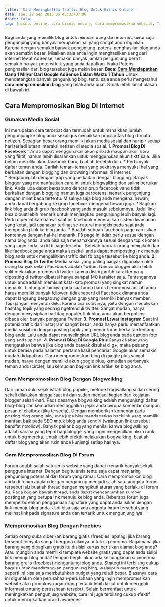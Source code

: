 ```yaml
---
title: 'Cara Meningkatkan Traffic Blog Untuk Bisnis Online'
date: Tue, 29 Sep 2015 06:43:33+07:00
draft: false
tag: [bisnis online, cara bisnis online, cara mempromosikan website, Tips, tips bisnis, tips bisnis online, tips blogging, tutorial blog, tutorial blogging]
---
```


Bagi anda yang memiliki blog untuk mencari uang dari internet, tentu saja pengunjung yang banyak merupakan hal yang sangat anda inginkan. Karena dengan semakin banyak pengunjung, potensi penghasilan blog anda akan semakin besar. Misalkan saja anda ingin menghasilkan uang dari internet lewat AdSense, semakin banyak jumlah pengunjung berarti semakin banyak potensi klik yang anda dapatkan. Maka Potensi penghasilan dari blog tersebut juga makin besar. **Baca: [Cara Mendapatkan Uang 1 Milyar Dari Google AdSense Dalam Waktu 1 Tahun](/cara-mendapatkan-uang-1-milyar-dari-adsense-dalam-waktu-setahun/)** Untuk mendatangkan banyak pengunjung blog, tentu saja anda perlu mengetahui **cara mempromosikan blog** yang telah anda buat. Simak lebih lanjut ulasan di bawah ini.

Cara Mempromosikan Blog Di Internet
-----------------------------------

### Gunakan Media Sosial

Ini merupakan cara tercepat dan termudah untuk menaikkan jumlah pengunjung ke blog anda sekaligus menaikkan popularitas blog di mata netizen. Sebagian besar orang memiliki akun media sosial dan hampir setiap hari terjadi jutaan interaksi netizen di media sosial. **1\. Promosi Blog Di Facebook** * Anda dapat menggunakan akun pribadi maupun akun baru yang fiktif, namun lebih disarankan untuk menggunakan akun fiktif saja. Jika belum memiliki akun facebook baru, buatlah terlebih dulu. * Perbanyak daftar teman anda. Carilah teman-teman yang sekiranya menyukai hal yang berkaitan dengan blogging dan browsing informasi di internet. * Bergabunglah dengan grup yang berkaitan dengan blogging. Banyak blogger yang memanfaatkan cara ini untuk blogwalking dan saling bertukar link. Anda juga dapat bergabung dengan grup facebook yang tidak berkaitan dengan blogging namun juga berpotensi menarik pengunjung dengan minat baca tertentu. Misalnya saja blog anda mengenai hewan, anda dapat bergabung ke grup facebook mengenai hewan juga. * Bagikan link blog anda di grup facebook yang anda masuki sebelumnya. Judul link bisa dibuat lebih menarik untuk menjangkau pengunjung lebih banyak lagi. Perlu diperhatikan bahwa saat ini facebook menerapkan sistem keamanan yang ketat, jadi usahakan terlihat se-natural mungkin pada saat anda memposting link ke blog anda. * Buatlah sebuah facebook page dan isikan kontennya dengan hal-hal menarik. FB page ini tidak perlu sesuai dengan nama blog anda, anda bisa saja menamakannya sesuai dengan topik konten yang ingin anda isi di fb page tersebut. Setelah banyak orang mengikuti dan like facebook page anda maka sesekali anda dapat memposting link menuju blog anda untuk mengalihkan traffic dari fb page tersebut ke blog anda. **2\. Promosi Blog Di Twitter** Media sosial yang paling banyak digunakan oleh orang banyak selain Facebook adalah Twitter. Namun blogger akan lebih sulit melakukan promosi di twitter karena disini jumlah karakter yang diposting di twitter dibatasi hanya sampai 140 karakter saja. Tantangannya untuk anda adalah membuat kata-kata promosi yang singkat namun menarik. Tantangan lainnya pada saat anda harus berpromosi adalah anda harus memiliki banyak follower, tidak seperti di Facebook dimana anda dapat langsung bergabung dengan grup yang memiliki banyak member. Tapi jangan menyerah dulu, karena ada solusinya, yaitu dengan menuliskan hashtag topik yang sedang ngetrend di twitter. Sangat mudah, hanya dengan menyisipkan hashtag populer, link blog anda akan berpotensi dibaca oleh banyak pengguna Twitter. **3\. Promosi Lewat Instagram** Saat ini potensi traffic dari Instagram sangat besar, anda hanya perlu memanfaatkan media sosial ini dengan posting topik yang menarik dan berkaitan tentang blog anda. Lalu anda dapat menyelingkan URL blog anda pada caption foto yang anda upload. **4\. Promosi Blog Di Google Plus** Banyak kabar yang mengatakan bahwa jika blog anda banyak disukai di g+, maka peluang untuk berada pada halaman pertama hasil pencarian Google akan semakin mudah didapatkan. Cara mempromosikan blog di google plus sangat mudah, hanya dengan memiliki akun google plus, kemudian perbanyak teman anda (circle), lalu kemudian bagikan link artikel ke blog anda.

### Cara Mempromosikan Blog Dengan Blogwalking

Dari jaman dulu sejak istilah blog populer, metode blogwalking sudah sering sekali dilakukan hingga saat ini dan sudah menjadi bagian dari kegiatan blogger sehari-hari. Pada dasarnya blogwalking adalah mengunjungi daftar blog-blog dan kemudian meninggalkan jejak anda berupa komentar maupun pesan di chatbox (jika tersedia). Dengan memberikan komentar pada posting blog orang lain, anda juga bisa mendapatkan backlink yang memiliki manfaat baik pada SEO untuk blog anda sendiri (walaupun link tersebut bersifat nofollow). Banyak pakar blog yang menilai bahwa blogwalking adalah sarana yang tepat bagi blogger yang ingin mengecilkan alexa rank untuk blog mereka. Untuk lebih efektif melakukan blogwalking, buatlah daftar blog yang akan rutin anda kunjungi setiap harinya.

### Cara Mempromosikan Blog Di Forum

Forum adalah salah satu jenis website yang dapat menarik banyak sekali pengguna internet. Dengan begitu anda tentu saja dapat menjaring pengunjung potensial dari forum yang ramai. Cara mempromosikan blog anda di forum adalah dengan bergabung menjadi salah satu anggota forum tersebut lalu buatlah thread dengan mengikuti aturan yang berlaku di forum itu. Pada bagian bawah thread, anda dapat mencantumkan sumber postingan yang berupa link menuju ke blog anda. Beberapa forum juga memperbolehkan penggunaan signature yang dapat anda isikan dengan link menuju blog anda. Jadi bisa saja ada anggota forum tersebut yang melihat link pada signature anda dan tertarik untuk mengunjunginya.

### Mempromosikan Blog Dengan Freebies

Setiap orang suka diberikan barang gratis (freebies) apalagi jika barang tersebut ternyata sangat berguna nilainya untuk si penerima. Bagaimana jika barang yang dibagikan gratis itu disisipi kertas berisikan alamat blog anda? Atau mungkin anda memiliki template website gratis yang dapat anda sisipi link menuju blog anda? Dengan begitu akan ada kemungkinan si penerima barang gratis (freebies) mengunjungi blog anda. Strategi ini terbilang cukup bagus untuk mendatangkan pengunjung blog, walaupun memang cara seperti ini bisa saja membutuhkan budget yang relatif besar. Biasanya cara ini digunakan oleh perusahaan-perusahaan yang ingin mempromosikan website atau produknya agar orang tertarik lebih lanjut untuk menggali informasi tentang perusahaan tersebut. Selain bermanfaat untuk meningkatkan pengunjung website, cara ini juga terbilang cukup efektif untuk meningkatkan brand awareness.